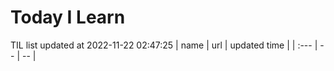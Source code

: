 # Today I Learn 
TIL list updated at 2022-11-22 02:47:25
| name | url | updated time |
| :--- | -- | -- |
